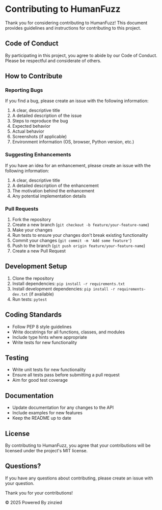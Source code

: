 # Contributing to HumanFuzz

Thank you for considering contributing to HumanFuzz! This document provides guidelines and instructions for contributing to this project.

## Code of Conduct

By participating in this project, you agree to abide by our Code of Conduct. Please be respectful and considerate of others.

## How to Contribute

### Reporting Bugs

If you find a bug, please create an issue with the following information:

1. A clear, descriptive title
2. A detailed description of the issue
3. Steps to reproduce the bug
4. Expected behavior
5. Actual behavior
6. Screenshots (if applicable)
7. Environment information (OS, browser, Python version, etc.)

### Suggesting Enhancements

If you have an idea for an enhancement, please create an issue with the following information:

1. A clear, descriptive title
2. A detailed description of the enhancement
3. The motivation behind the enhancement
4. Any potential implementation details

### Pull Requests

1. Fork the repository
2. Create a new branch (`git checkout -b feature/your-feature-name`)
3. Make your changes
4. Run tests to ensure your changes don't break existing functionality
5. Commit your changes (`git commit -m 'Add some feature'`)
6. Push to the branch (`git push origin feature/your-feature-name`)
7. Create a new Pull Request

## Development Setup

1. Clone the repository
2. Install dependencies: `pip install -r requirements.txt`
3. Install development dependencies: `pip install -r requirements-dev.txt` (if available)
4. Run tests: `pytest`

## Coding Standards

- Follow PEP 8 style guidelines
- Write docstrings for all functions, classes, and modules
- Include type hints where appropriate
- Write tests for new functionality

## Testing

- Write unit tests for new functionality
- Ensure all tests pass before submitting a pull request
- Aim for good test coverage

## Documentation

- Update documentation for any changes to the API
- Include examples for new features
- Keep the README up to date

## License

By contributing to HumanFuzz, you agree that your contributions will be licensed under the project's MIT license.

## Questions?

If you have any questions about contributing, please create an issue with your question.

Thank you for your contributions!

© 2025 Powered By zinzied

